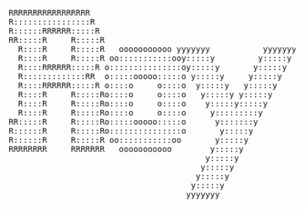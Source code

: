 <pre align="center">
                                                                                                                                                                    
                                                                                                                                                                  
RRRRRRRRRRRRRRRRR                                                ZZZZZZZZZZZZZZZZZZZhhhhhhh                                                                       
R::::::::::::::::R                                               Z:::::::::::::::::Zh:::::h                                                                       
R::::::RRRRRR:::::R                                              Z:::::::::::::::::Zh:::::h                                                                       
RR:::::R     R:::::R                                             Z:::ZZZZZZZZ:::::Z h:::::h                                                                       
  R::::R     R:::::R   ooooooooooo yyyyyyy           yyyyyyy     ZZZZZ     Z:::::Z   h::::h hhhhh           eeeeeeeeeeee    nnnn  nnnnnnnn       ggggggggg   ggggg
  R::::R     R:::::R oo:::::::::::ooy:::::y         y:::::y              Z:::::Z     h::::hh:::::hhh      ee::::::::::::ee  n:::nn::::::::nn    g:::::::::ggg::::g
  R::::RRRRRR:::::R o:::::::::::::::oy:::::y       y:::::y              Z:::::Z      h::::::::::::::hh   e::::::eeeee:::::een::::::::::::::nn  g:::::::::::::::::g
  R:::::::::::::RR  o:::::ooooo:::::o y:::::y     y:::::y              Z:::::Z       h:::::::hhh::::::h e::::::e     e:::::enn:::::::::::::::ng::::::ggggg::::::gg
  R::::RRRRRR:::::R o::::o     o::::o  y:::::y   y:::::y              Z:::::Z        h::::::h   h::::::he:::::::eeeee::::::e  n:::::nnnn:::::ng:::::g     g:::::g 
  R::::R     R:::::Ro::::o     o::::o   y:::::y y:::::y              Z:::::Z         h:::::h     h:::::he:::::::::::::::::e   n::::n    n::::ng:::::g     g:::::g 
  R::::R     R:::::Ro::::o     o::::o    y:::::y:::::y              Z:::::Z          h:::::h     h:::::he::::::eeeeeeeeeee    n::::n    n::::ng:::::g     g:::::g 
  R::::R     R:::::Ro::::o     o::::o     y:::::::::y            ZZZ:::::Z     ZZZZZ h:::::h     h:::::he:::::::e             n::::n    n::::ng::::::g    g:::::g 
RR:::::R     R:::::Ro:::::ooooo:::::o      y:::::::y             Z::::::ZZZZZZZZ:::Z h:::::h     h:::::he::::::::e            n::::n    n::::ng:::::::ggggg:::::g 
R::::::R     R:::::Ro:::::::::::::::o       y:::::y              Z:::::::::::::::::Z h:::::h     h:::::h e::::::::eeeeeeee    n::::n    n::::n g::::::::::::::::g 
R::::::R     R:::::R oo:::::::::::oo       y:::::y               Z:::::::::::::::::Z h:::::h     h:::::h  ee:::::::::::::e    n::::n    n::::n  gg::::::::::::::g 
RRRRRRRR     RRRRRRR   ooooooooooo        y:::::y                ZZZZZZZZZZZZZZZZZZZ hhhhhhh     hhhhhhh    eeeeeeeeeeeeee    nnnnnn    nnnnnn    gggggggg::::::g 
                                         y:::::y                                                                                                          g:::::g 
                                        y:::::y                                                                                               gggggg      g:::::g 
                                       y:::::y                                                                                                g:::::gg   gg:::::g 
                                      y:::::y                                                                                                  g::::::ggg:::::::g 
                                     yyyyyyy                                                                                                    gg:::::::::::::g  
                                                                                                                                                  ggg::::::ggg    
                                                                                                                                                     gggggg       
</pre>
